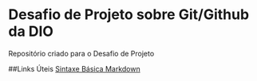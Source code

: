 # Desafio de Projeto sobre Git/Github da DIO
Repositório criado para o Desafio de Projeto

##Links Úteis
[Sintaxe Básica Markdown](https://www.markdownguide.org/)
